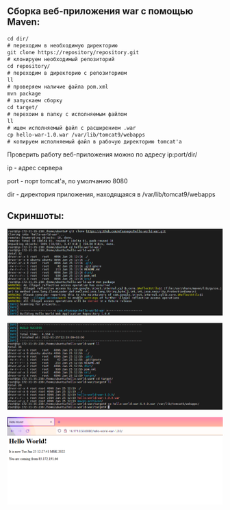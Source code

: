 ## Сборка веб-приложения war с помощью Maven:

```
cd dir/
# переходим в необходимую директорию
git clone https://repository/repository.git
# клонируем необходимый репозиторий
cd repository/
# переходим в директорию с репозиторием
ll
# проверяем наличие файла pom.xml
mvn package
# запускаем сборку
cd target/
# перехоим в папку с исполняемым файлом
ll
# ищем исполняемый файл с расширением .war
cp hello-war-1.0.war /var/lib/tomcat9/webapps
# копируем исполняемый файл в рабочую директорию tomcat'а
```

Проверить работу веб-приложения можно по адресу ip:port/dir/

ip - адрес сервера

port - порт tomcat'а, по умолчанию 8080

dir - директория приложения, находящаяся в /var/lib/tomcat9/webapps

## Скриншоты:

![](IMG/practice3-1.png?raw=true)

![](IMG/practice3-2.png?raw=true)

![](IMG/practice3-3.png?raw=true)